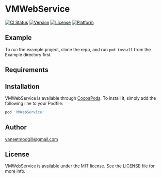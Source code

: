 # VMWebService

[![CI Status](https://img.shields.io/travis/vaneetmodgill@gmail.com/VMWebService.svg?style=flat)](https://travis-ci.org/vaneetmodgill@gmail.com/VMWebService)
[![Version](https://img.shields.io/cocoapods/v/VMWebService.svg?style=flat)](https://cocoapods.org/pods/VMWebService)
[![License](https://img.shields.io/cocoapods/l/VMWebService.svg?style=flat)](https://cocoapods.org/pods/VMWebService)
[![Platform](https://img.shields.io/cocoapods/p/VMWebService.svg?style=flat)](https://cocoapods.org/pods/VMWebService)

## Example

To run the example project, clone the repo, and run `pod install` from the Example directory first.

## Requirements

## Installation

VMWebService is available through [CocoaPods](https://cocoapods.org). To install
it, simply add the following line to your Podfile:

```ruby
pod 'VMWebService'
```

## Author

vaneetmodgill@gmail.com

## License

VMWebService is available under the MIT license. See the LICENSE file for more info.
